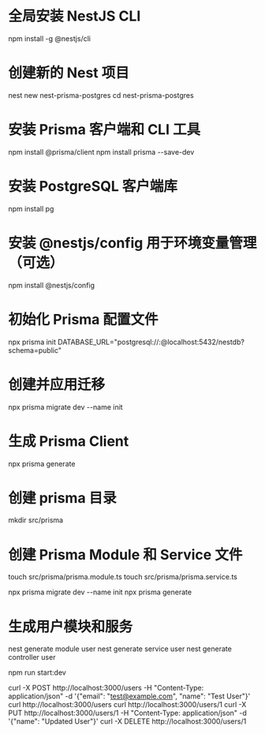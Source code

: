 # 全局安装 NestJS CLI
npm install -g @nestjs/cli

# 创建新的 Nest 项目
nest new nest-prisma-postgres
cd nest-prisma-postgres

# 安装 Prisma 客户端和 CLI 工具
npm install @prisma/client
npm install prisma --save-dev

# 安装 PostgreSQL 客户端库
npm install pg

# 安装 @nestjs/config 用于环境变量管理（可选）
npm install @nestjs/config

# 初始化 Prisma 配置文件
npx prisma init
DATABASE_URL="postgresql://<user>:<password>@localhost:5432/nestdb?schema=public"


# 创建并应用迁移
npx prisma migrate dev --name init

# 生成 Prisma Client
npx prisma generate

# 创建 prisma 目录
mkdir src/prisma



# 创建 Prisma Module 和 Service 文件
touch src/prisma/prisma.module.ts
touch src/prisma/prisma.service.ts


npx prisma migrate dev --name init
npx prisma generate


# 生成用户模块和服务
nest generate module user
nest generate service user
nest generate controller user


npm run start:dev

curl -X POST http://localhost:3000/users -H "Content-Type: application/json" -d '{"email": "test@example.com", "name": "Test User"}'
curl http://localhost:3000/users
curl http://localhost:3000/users/1
curl -X PUT http://localhost:3000/users/1 -H "Content-Type: application/json" -d '{"name": "Updated User"}'
curl -X DELETE http://localhost:3000/users/1